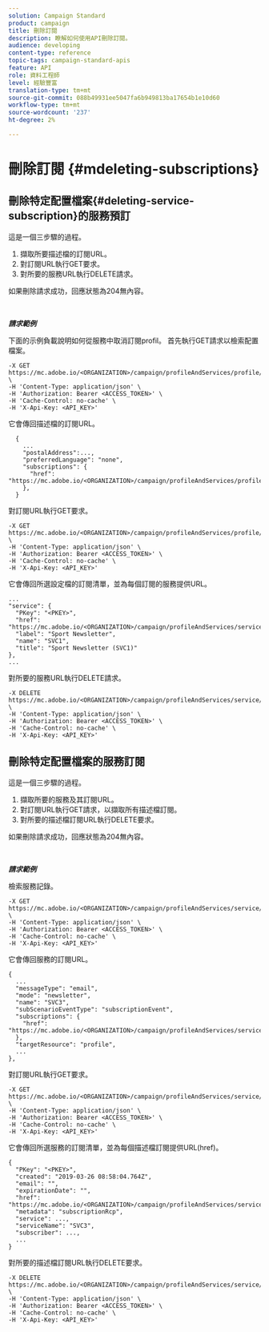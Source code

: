 ```yaml
---
solution: Campaign Standard
product: campaign
title: 刪除訂閱
description: 瞭解如何使用API刪除訂閱。
audience: developing
content-type: reference
topic-tags: campaign-standard-apis
feature: API
role: 資料工程師
level: 經驗豐富
translation-type: tm+mt
source-git-commit: 088b49931ee5047fa6b949813ba17654b1e10d60
workflow-type: tm+mt
source-wordcount: '237'
ht-degree: 2%

---
```



# 刪除訂閱 {#mdeleting-subscriptions}

<!--NOTE TO WRITER: There are two duplicate headings that seem to have the same content. Delete one? Rename if different?-->

## 刪除特定配置檔案{#deleting-service-subscription}的服務預訂

這是一個三步驟的過程。

1. 擷取所要描述檔的訂閱URL。
1. 對訂閱URL執行GET要求。
1. 對所要的服務URL執行DELETE請求。

如果刪除請求成功，回應狀態為204無內容。

<br/>

***請求範例***

下面的示例負載說明如何從服務中取消訂閱profil。 首先執行GET請求以檢索配置檔案。

```
-X GET https://mc.adobe.io/<ORGANIZATION>/campaign/profileAndServices/profile/<PKEY> \
-H 'Content-Type: application/json' \
-H 'Authorization: Bearer <ACCESS_TOKEN>' \
-H 'Cache-Control: no-cache' \
-H 'X-Api-Key: <API_KEY>'
```

它會傳回描述檔的訂閱URL。

```
  {
    ...
    "postalAddress":...,
    "preferredLanguage": "none",
    "subscriptions": {
      "href": "https://mc.adobe.io/<ORGANIZATION>/campaign/profileAndServices/profile/<PKEY>/subscriptions/"
    },
  }
```

對訂閱URL執行GET要求。

```
-X GET https://mc.adobe.io/<ORGANIZATION>/campaign/profileAndServices/profile/<PKEY>/subscriptions \
-H 'Content-Type: application/json' \
-H 'Authorization: Bearer <ACCESS_TOKEN>' \
-H 'Cache-Control: no-cache' \
-H 'X-Api-Key: <API_KEY>'
```

它會傳回所選設定檔的訂閱清單，並為每個訂閱的服務提供URL。

```
...
"service": {
  "PKey": "<PKEY>",
  "href": "https://mc.adobe.io/<ORGANIZATION>/campaign/profileAndServices/service/<PKEY>",
  "label": "Sport Newsletter",
  "name": "SVC1",
  "title": "Sport Newsletter (SVC1)"
},
...
```

對所要的服務URL執行DELETE請求。

```
-X DELETE https://mc.adobe.io/<ORGANIZATION>/campaign/profileAndServices/service/<PKEY> \
-H 'Content-Type: application/json' \
-H 'Authorization: Bearer <ACCESS_TOKEN>' \
-H 'Cache-Control: no-cache' \
-H 'X-Api-Key: <API_KEY>'
```

<!-- + réponse -->

## 刪除特定配置檔案的服務訂閱

這是一個三步驟的過程。

1. 擷取所要的服務及其訂閱URL。
1. 對訂閱URL執行GET請求，以擷取所有描述檔訂閱。
1. 對所要的描述檔訂閱URL執行DELETE要求。

如果刪除請求成功，回應狀態為204無內容。

<br/>

***請求範例***

檢索服務記錄。

```
-X GET https://mc.adobe.io/<ORGANIZATION>/campaign/profileAndServices/service/<PKEY> \
-H 'Content-Type: application/json' \
-H 'Authorization: Bearer <ACCESS_TOKEN>' \
-H 'Cache-Control: no-cache' \
-H 'X-Api-Key: <API_KEY>'
```

它會傳回服務的訂閱URL。

```
{
  ...
  "messageType": "email",
  "mode": "newsletter",
  "name": "SVC3",
  "subScenarioEventType": "subscriptionEvent",
  "subscriptions": {
    "href": "https://mc.adobe.io/<ORGANIZATION>/campaign/profileAndServices/service/<PKEY>/subscriptions/"
  },
  "targetResource": "profile",
  ...
},
```

對訂閱URL執行GET要求。

```
-X GET https://mc.adobe.io/<ORGANIZATION>/campaign/profileAndServices/service/<PKEY>/subscriptions \
-H 'Content-Type: application/json' \
-H 'Authorization: Bearer <ACCESS_TOKEN>' \
-H 'Cache-Control: no-cache' \
-H 'X-Api-Key: <API_KEY>'
```

它會傳回所選服務的訂閱清單，並為每個描述檔訂閱提供URL(href)。

```
{
  "PKey": "<PKEY>",
  "created": "2019-03-26 08:58:04.764Z",
  "email": "",
  "expirationDate": "",
  "href": "https://mc.adobe.io/<ORGANIZATION>/campaign/profileAndServices/service/<PKEY>/subscriptions/<PKEY>",
  "metadata": "subscriptionRcp",
  "service": ...,
  "serviceName": "SVC3",
  "subscriber": ...,
  ...
}
```

對所要的描述檔訂閱URL執行DELETE要求。

```
-X DELETE https://mc.adobe.io/<ORGANIZATION>/campaign/profileAndServices/service/<PKEY>/subscriptions/<PKEY> \
-H 'Content-Type: application/json' \
-H 'Authorization: Bearer <ACCESS_TOKEN>' \
-H 'Cache-Control: no-cache' \
-H 'X-Api-Key: <API_KEY>'
```

<!-- + réponse -->
